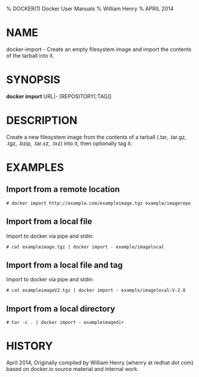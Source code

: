 % DOCKER(1) Docker User Manuals
% William Henry
% APRIL 2014
# NAME
docker-import - Create an empty filesystem image and import the contents
of the tarball into it.

# SYNOPSIS
**docker import** URL|- [REPOSITORY[:TAG]]

# DESCRIPTION
Create a new filesystem image from the contents of a tarball (.tar,
.tar.gz, .tgz, .bzip, .tar.xz, .txz) into it, then optionally tag it.

# EXAMPLES

## Import from a remote location

    # docker import http://example.com/exampleimage.tgz example/imagerepo

## Import from a local file

Import to docker via pipe and stdin:

    # cat exampleimage.tgz | docker import - example/imagelocal

## Import from a local file and tag

Import to docker via pipe and stdin:

    # cat exampleimageV2.tgz | docker import - example/imagelocal:V-2.0

## Import from a local directory

    # tar -c . | docker import - exampleimagedir

# HISTORY
April 2014, Originally compiled by William Henry (whenry at redhat dot com)
based on docker.io source material and internal work.
